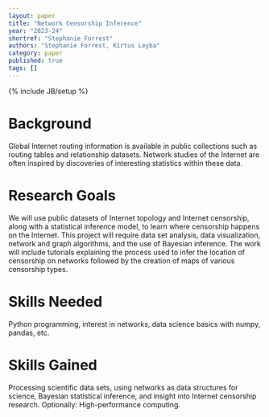 ```yaml
---
layout: paper
title: "Network Censorship Inference"
year: "2023-24"
shortref: "Stephanie Forrest"
authors: "Stephanie Forrest, Kirtus Leyba"
category: paper
published: true
tags: []
---
```

{% include JB/setup %}

# Background

Global Internet routing information is available in public collections such as routing tables and relationship datasets.
Network studies of the Internet are often inspired by discoveries of interesting statistics within these data.

# Research Goals

We will use public datasets of Internet topology and Internet censorship, along with a statistical inference model, to learn where censorship happens on the Internet.
This project will require data set analysis, data visualization, network and graph algorithms, and the use of Bayesian inference.
The work will include tutorials explaining the process used to infer the location of censorship on networks followed by the creation of maps of various censorship types.

# Skills Needed

Python programming, interest in networks, data science basics with numpy, pandas, etc.

# Skills Gained

Processing scientific data sets, using networks as data structures for science, Bayesian statistical inference, and insight into Internet censorship research.
Optionally: High-performance computing.

